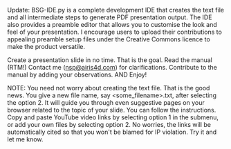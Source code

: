 Update:  BSG-IDE.py  is a complete development IDE that creates the text file and all intermediate steps to generate PDF presentation output. The IDE also provides a preamble editor that allows you to customise the look and feel of your presentation. I encourage users to upload their contributions to appealing preamble setup files under the Creative Commons licence to make the product versatile.

Create a presentation slide in no time. That is the goal. Read the manual (RTM!) Contact me (nsp@airis4d.com) for clarifications. Contribute to the manual by adding your observations. AND Enjoy!

NOTE: You need not worry about creating the text file. That is the good news. You give a new file name, say <some_filename>.txt, after selecting the option 2. It will guide you through even suggestive pages on your browser related to the topic of your slide. You can follow the instructions. Copy and paste YouTube video links by selecting option 1 in the submenu, or add your own files by selecting option 2. No worries, the links will be automatically cited so that you won't be blamed for IP violation. Try it and let me know.
